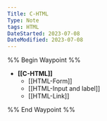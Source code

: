 ```yaml
---
Title: C-HTML
Type: Note
tags: HTML
DateStarted: 2023-07-08
DateModified: 2023-07-08
---
```


%% Begin Waypoint %%
- **[[C-HTML]]**
	- [[HTML-Form]]
	- [[HTML-Input and label]]
	- [[HTML-Link]]

%% End Waypoint %%
